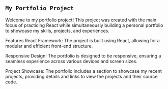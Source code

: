 ## `My Portfolio Project`
Welcome to my portfolio project! This project was created with the main focus of practicing React while simultaneously building a personal portfolio to showcase my skills, projects, and experiences.

Features
React Framework: The project is built using React, allowing for a modular and efficient front-end structure.

Responsive Design: The portfolio is designed to be responsive, ensuring a seamless experience across various devices and screen sizes.

Project Showcase: The portfolio includes a section to showcase my recent projects, providing details and links to view the projects and their source code.